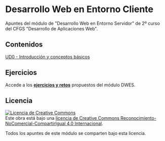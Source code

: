 # Desarrollo Web en Entorno Cliente
Apuntes del módulo de "Desarrollo Web en Entorno Servidor" de 2º curso del CFGS "Desarrollo de Aplicaciones Web". 

## Contenidos
[UD0 - Introducción y conceptos básicos](./UD0-Introduccion/README.md)

## Ejercicios
Accede a los **[ejercicios y retos](./ejercicios.md)** propuestos del módulo DWES.


## Licencia
<a rel="license" href="http://creativecommons.org/licenses/by-nc-sa/4.0/"><img alt="Licencia de Creative Commons" style="border-width:0" src="https://i.creativecommons.org/l/by-nc-sa/4.0/88x31.png" /></a><br />Este obra está bajo una <a rel="license" href="http://creativecommons.org/licenses/by-nc-sa/4.0/">licencia de Creative Commons Reconocimiento-NoComercial-CompartirIgual 4.0 Internacional</a>.

Todos los apuntes de este módulo se comparten bajo esta licencia.